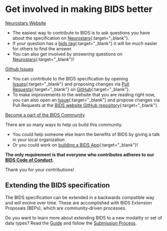 # Get involved in making BIDS better

<u>Neurostars Website</u>

- The easiest way to contribute to BIDS is to ask questions you have about the specification on
[Neurostars](https://neurostars.org){:target="_blank"}.
- If your question has a
[bids tag](https://neurostars.org/search?q=tags%3Abids){:target="_blank"}
it will be much easier for others to find the answer.
- You can also get involved by _answering_ questions on
[Neurostars](https://neurostars.org/search?q=tags%3Abids){:target="_blank"}!

<u>Github Issues</u>

- You can contribute to the BIDS specification by opening
[Issues](https://github.com/bids-standard/bids-specification/issues){:target="_blank"}
and proposing changes via
[Pull Requests](https://github.com/bids-standard/bids-specification/pulls){:target="_blank"}
on
[GitHub](https://github.com/bids-standard/bids-specification){:target="_blank"}.
- To make improvements to the website that you are reading right now, you can also open an
[Issue](https://github.com/bids-standard/bids-website/issues){:target="_blank"}
and propose changes via Pull Requests at the
[BIDS website GitHub repository](https://github.com/bids-standard/bids-website){:target="_blank"}.

<u> Become a part of the BIDS Community </u>

There are so many ways to help us build this community.

- You could help someone else learn the benefits of BIDS by giving a talk in your local organization
-  Or you could work on [building a BIDS App](https://bids-apps.neuroimaging.io/){:target="_blank"}!

<b>The only requirement is that everyone who contributes adheres to our
[BIDS Code of Conduct](https://github.com/bids-standard/bids-specification/blob/master/CODE_OF_CONDUCT.md).</b>

Thank you for your contributions!

## Extending the BIDS specification

The BIDS specification can be extended in a backwards compatible way and will evolve over time.
These are accomplished with BIDS Extension Proposals (BEPs), which are community-driven processes.

Do you want to learn more about extending BIDS to a new modality or set of data types?
Read the [Guide](https://bids-extensions.readthedocs.io/en/latest/guide/)
and follow the [Submission Process](https://bids-extensions.readthedocs.io/en/latest/submission/).

